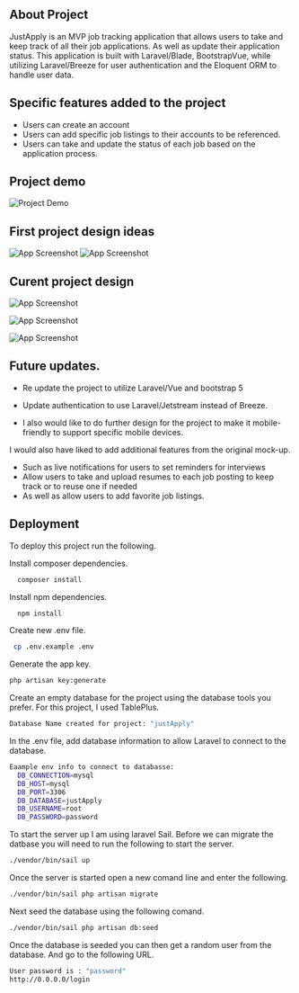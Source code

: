 ## About Project
JustApply is an MVP job tracking application that allows users to take and keep track of all their job applications. As well as update their application status. 
This application is built with Laravel/Blade, BootstrapVue, while utilizing Laravel/Breeze for user authentication and the Eloquent ORM to handle user data.

## Specific features added to the project
- Users can create an account
- Users can add specific job listings to their accounts to be referenced.
- Users can take and update the status of each job based on the application process.

## Project demo
![Project Demo](https://github.com/gwartney21/JustApply/blob/main/Screen%20Recording%202021-07-17%20at%201.29.27%20PM.gif)


## First project design ideas

![App Screenshot](https://raw.githubusercontent.com/gwartney21/JustApply/main/DesignRedone.PNG)
![App Screenshot](https://raw.githubusercontent.com/gwartney21/JustApply/main/Designr2Redone.PNG)

## Curent project design
![App Screenshot](https://raw.githubusercontent.com/gwartney21/JustApply/main/Screen%20Shot%202021-07-17%20at%201.28.41%20PM.png)

![App Screenshot](https://raw.githubusercontent.com/gwartney21/JustApply/main/Screen%20Shot%202021-07-17%20at%201.28.53%20PM.png)

![App Screenshot](https://raw.githubusercontent.com/gwartney21/JustApply/main/Screen%20Shot%202021-07-17%20at%201.29.00%20PM.png)


## Future updates.
- Re update the project to utilize Laravel/Vue and bootstrap 5

- Update authentication to use Laravel/Jetstream instead of Breeze.

- I also would like to do further design for the project to make it mobile-friendly to support specific mobile devices. 

I would also have liked to add additional features from the original mock-up. 
  - Such as live notifications for users to set reminders for interviews
  - Allow users to take and upload resumes to each job posting to keep track or to reuse one if needed
  - As well as allow users to add favorite job listings.
 
## Deployment

To deploy this project run the following.

Install composer dependencies.
```bash
  composer install
```
Install npm dependencies.
```bash
  npm install
```
Create new .env file.
```bash
 cp .env.example .env
```
Generate the app key.
```bash
php artisan key:generate
```

Create an empty database for the project using the database tools you prefer.
For this project, I used TablePlus.

```bash
Database Name created for project: "justApply"
```

In the .env file, add database information to allow Laravel to connect to the database.

```bash
Eaample env info to connect to databasse:
  DB_CONNECTION=mysql
  DB_HOST=mysql
  DB_PORT=3306
  DB_DATABASE=justApply
  DB_USERNAME=root
  DB_PASSWORD=password
```

To start the server up I am using laravel Sail. Before we can migrate the datbase you will need to run the following to start the server. 
```bash
./vendor/bin/sail up
```
Once the server is started open a new comand line and enter the following.

```bash
./vendor/bin/sail php artisan migrate
```
Next seed the database using the following comand.
```bash
./vendor/bin/sail php artisan db:seed
```
Once the database is seeded you can then get a random user from the database. 
And go to the following URL.
```bash
User password is : "password"
http://0.0.0.0/login
```
